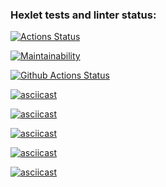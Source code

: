 ### Hexlet tests and linter status:
[![Actions Status](https://github.com/gabady13/python-project-lvl1/workflows/hexlet-check/badge.svg)](https://github.com/gabady13/python-project-lvl1/actions)

[![Maintainability](https://api.codeclimate.com/v1/badges/aed623890a4f439abc13/maintainability)](https://codeclimate.com/github/gabady13/python-project-lvl1/maintainability)

[![Github Actions Status](https://github.com/gabady13/python-project-lvl1/workflows/SuperLinter/badge.svg)](https://github.com/gabady13/python-project-lvl1/actions)

[![asciicast](https://asciinema.org/a/XsBOTbvqVE7DQfDnWZPEM9Tzr.svg)](https://asciinema.org/a/XsBOTbvqVE7DQfDnWZPEM9Tzr)

[![asciicast](https://asciinema.org/a/1TlW99SDSNzn3bwFkZ8d2woNA.svg)](https://asciinema.org/a/1TlW99SDSNzn3bwFkZ8d2woNA)

[![asciicast](https://asciinema.org/a/2ekOQtIIJuUVCRFldTjqkX6jd.svg)](https://asciinema.org/a/2ekOQtIIJuUVCRFldTjqkX6jd)

[![asciicast](https://asciinema.org/a/jWI1BNHQxkhxNhHeYSjCixNnA.svg)](https://asciinema.org/a/jWI1BNHQxkhxNhHeYSjCixNnA)

[![asciicast](https://asciinema.org/a/rpeLe076Xw3FPVhtXGi3Bm4xn.svg)](https://asciinema.org/a/rpeLe076Xw3FPVhtXGi3Bm4xn)


